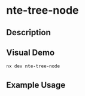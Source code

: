 # nte-tree-node

## Description

## Visual Demo

```bash
nx dev nte-tree-node
```

## Example Usage
